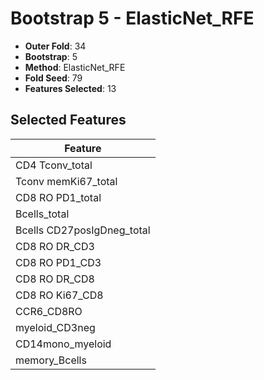 # Bootstrap 5 - ElasticNet_RFE

- **Outer Fold**: 34
- **Bootstrap**: 5
- **Method**: ElasticNet_RFE
- **Fold Seed**: 79
- **Features Selected**: 13

## Selected Features

| Feature |
|---------|
| CD4 Tconv_total |
| Tconv memKi67_total |
| CD8 RO PD1_total |
| Bcells_total |
| Bcells CD27posIgDneg_total |
| CD8 RO DR_CD3 |
| CD8 RO PD1_CD3 |
| CD8 RO DR_CD8 |
| CD8 RO Ki67_CD8 |
| CCR6_CD8RO |
| myeloid_CD3neg |
| CD14mono_myeloid |
| memory_Bcells |
